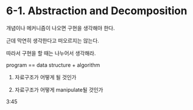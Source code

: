 # 6-1. Abstraction and Decomposition

개념이나 메커니즘이 나오면 구현을 생각해야 한다.

근데 막연히 생각한다고 떠오르지는 않는다.

따라서 구현을 할 때는 나누어서 생각해라.

program == data structure + algorithm



1. 자료구조가 어떻게 될 것인가

2. 자료구조가 어떻게 manipulate될 것인가



3:45